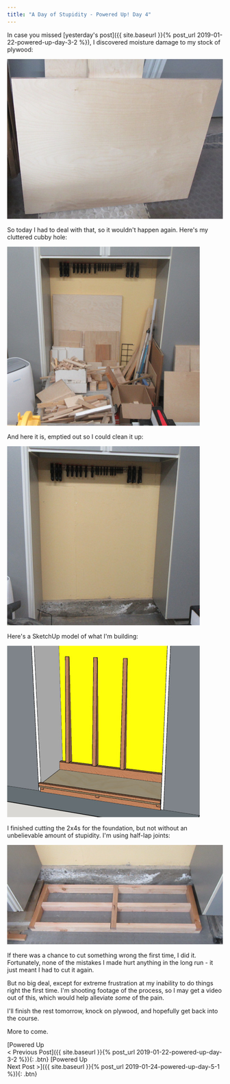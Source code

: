 ```yaml
---
title: "A Day of Stupidity - Powered Up! Day 4"
---
```

In case you missed [yesterday's post]({{ site.baseurl }}{% post_url 2019-01-22-powered-up-day-3-2 %}), I discovered moisture damage to my stock of plywood:

![](/assets/images-posts/powered-up-day-3-2-moisture-damage.jpg)

So today I had to deal with that, so it wouldn't happen again. Here's my cluttered cubby hole:

![](/assets/images-posts/powered-up-day-4-1-01.jpg)

And here it is, emptied out so I could clean it up:

![](/assets/images-posts/powered-up-day-4-1-02.jpg)

Here's a SketchUp model of what I'm building:

![](/assets/images-posts/powered-up-day-4-1-03.jpg)

I finished cutting the 2x4s for the foundation, but not without an unbelievable amount of stupidity. I'm using half-lap joints:

![](/assets/images-posts/powered-up-day-4-1-04.jpg)


If there was a chance to cut something wrong the first time, I did it. Fortunately, none of the mistakes I made hurt anything in the long run - it just meant I had to cut it again.

But no big deal, except for extreme frustration at my inability to do things right the first time. I'm shooting footage of the process, so I may get a video out of this, which would help alleviate *some* of the pain.

I'll finish the rest tomorrow, knock on plywood, and hopefully get back into the course.

More to come.

[Powered Up<br/>< Previous Post]({{ site.baseurl }}{% post_url 2019-01-22-powered-up-day-3-2 %}){: .btn}
[Powered Up<br/>Next Post >]({{ site.baseurl }}{% post_url 2019-01-24-powered-up-day-5-1 %}){: .btn}
